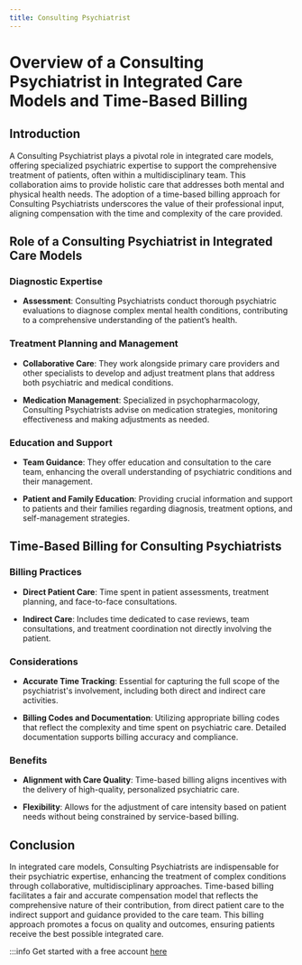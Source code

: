 ```yaml
---
title: Consulting Psychiatrist
---
```



# Overview of a Consulting Psychiatrist in Integrated Care Models and Time-Based Billing

## Introduction

A Consulting Psychiatrist plays a pivotal role in integrated care models, offering specialized psychiatric expertise to support the comprehensive treatment of patients, often within a multidisciplinary team. This collaboration aims to provide holistic care that addresses both mental and physical health needs. The adoption of a time-based billing approach for Consulting Psychiatrists underscores the value of their professional input, aligning compensation with the time and complexity of the care provided.

## Role of a Consulting Psychiatrist in Integrated Care Models

### Diagnostic Expertise

- **Assessment**: Consulting Psychiatrists conduct thorough psychiatric evaluations to diagnose complex mental health conditions, contributing to a comprehensive understanding of the patient’s health.
  
### Treatment Planning and Management

- **Collaborative Care**: They work alongside primary care providers and other specialists to develop and adjust treatment plans that address both psychiatric and medical conditions.
  
- **Medication Management**: Specialized in psychopharmacology, Consulting Psychiatrists advise on medication strategies, monitoring effectiveness and making adjustments as needed.

### Education and Support

- **Team Guidance**: They offer education and consultation to the care team, enhancing the overall understanding of psychiatric conditions and their management.
  
- **Patient and Family Education**: Providing crucial information and support to patients and their families regarding diagnosis, treatment options, and self-management strategies.

## Time-Based Billing for Consulting Psychiatrists

### Billing Practices

- **Direct Patient Care**: Time spent in patient assessments, treatment planning, and face-to-face consultations.
  
- **Indirect Care**: Includes time dedicated to case reviews, team consultations, and treatment coordination not directly involving the patient.

### Considerations

- **Accurate Time Tracking**: Essential for capturing the full scope of the psychiatrist's involvement, including both direct and indirect care activities.
  
- **Billing Codes and Documentation**: Utilizing appropriate billing codes that reflect the complexity and time spent on psychiatric care. Detailed documentation supports billing accuracy and compliance.

### Benefits

- **Alignment with Care Quality**: Time-based billing aligns incentives with the delivery of high-quality, personalized psychiatric care.
  
- **Flexibility**: Allows for the adjustment of care intensity based on patient needs without being constrained by service-based billing.

## Conclusion

In integrated care models, Consulting Psychiatrists are indispensable for their psychiatric expertise, enhancing the treatment of complex conditions through collaborative, multidisciplinary approaches. Time-based billing facilitates a fair and accurate compensation model that reflects the comprehensive nature of their contribution, from direct patient care to the indirect support and guidance provided to the care team. This billing approach promotes a focus on quality and outcomes, ensuring patients receive the best possible integrated care.

:::info  Get started with a free account [here](https://app.akello.io/signup)